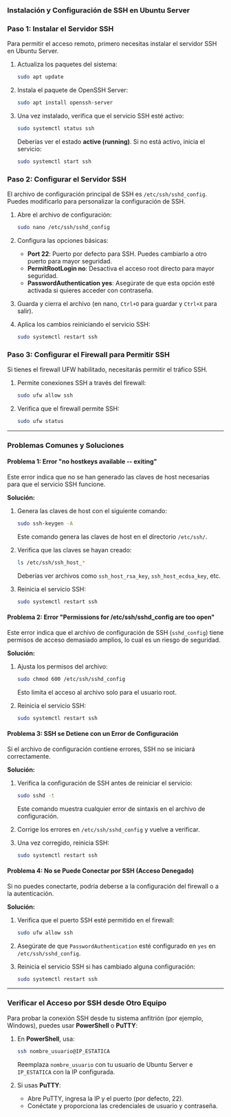 ### Instalación y Configuración de SSH en Ubuntu Server

### Paso 1: Instalar el Servidor SSH
Para permitir el acceso remoto, primero necesitas instalar el servidor SSH en Ubuntu Server.

1. Actualiza los paquetes del sistema:
   ```bash
   sudo apt update
   ```
2. Instala el paquete de OpenSSH Server:
   ```bash
   sudo apt install openssh-server
   ```

3. Una vez instalado, verifica que el servicio SSH esté activo:
   ```bash
   sudo systemctl status ssh
   ```
   Deberías ver el estado **active (running)**. Si no está activo, inicia el servicio:
   ```bash
   sudo systemctl start ssh
   ```

### Paso 2: Configurar el Servidor SSH
El archivo de configuración principal de SSH es `/etc/ssh/sshd_config`. Puedes modificarlo para personalizar la configuración de SSH.

1. Abre el archivo de configuración:
   ```bash
   sudo nano /etc/ssh/sshd_config
   ```

2. Configura las opciones básicas:
   - **Port 22**: Puerto por defecto para SSH. Puedes cambiarlo a otro puerto para mayor seguridad.
   - **PermitRootLogin no**: Desactiva el acceso root directo para mayor seguridad.
   - **PasswordAuthentication yes**: Asegúrate de que esta opción esté activada si quieres acceder con contraseña.

3. Guarda y cierra el archivo (en nano, `Ctrl+O` para guardar y `Ctrl+X` para salir).

4. Aplica los cambios reiniciando el servicio SSH:
   ```bash
   sudo systemctl restart ssh
   ```

### Paso 3: Configurar el Firewall para Permitir SSH
Si tienes el firewall UFW habilitado, necesitarás permitir el tráfico SSH.

1. Permite conexiones SSH a través del firewall:
   ```bash
   sudo ufw allow ssh
   ```
2. Verifica que el firewall permite SSH:
   ```bash
   sudo ufw status
   ```

---

### Problemas Comunes y Soluciones

#### Problema 1: Error "no hostkeys available -- exiting"
Este error indica que no se han generado las claves de host necesarias para que el servicio SSH funcione.

**Solución:**
1. Genera las claves de host con el siguiente comando:
   ```bash
   sudo ssh-keygen -A
   ```
   Este comando genera las claves de host en el directorio `/etc/ssh/`.

2. Verifica que las claves se hayan creado:
   ```bash
   ls /etc/ssh/ssh_host_*
   ```
   Deberías ver archivos como `ssh_host_rsa_key`, `ssh_host_ecdsa_key`, etc.

3. Reinicia el servicio SSH:
   ```bash
   sudo systemctl restart ssh
   ```

#### Problema 2: Error "Permissions for /etc/ssh/sshd_config are too open"
Este error indica que el archivo de configuración de SSH (`sshd_config`) tiene permisos de acceso demasiado amplios, lo cual es un riesgo de seguridad.

**Solución:**
1. Ajusta los permisos del archivo:
   ```bash
   sudo chmod 600 /etc/ssh/sshd_config
   ```
   Esto limita el acceso al archivo solo para el usuario root.

2. Reinicia el servicio SSH:
   ```bash
   sudo systemctl restart ssh
   ```

#### Problema 3: SSH se Detiene con un Error de Configuración
Si el archivo de configuración contiene errores, SSH no se iniciará correctamente.

**Solución:**
1. Verifica la configuración de SSH antes de reiniciar el servicio:
   ```bash
   sudo sshd -t
   ```
   Este comando muestra cualquier error de sintaxis en el archivo de configuración.

2. Corrige los errores en `/etc/ssh/sshd_config` y vuelve a verificar.

3. Una vez corregido, reinicia SSH:
   ```bash
   sudo systemctl restart ssh
   ```

#### Problema 4: No se Puede Conectar por SSH (Acceso Denegado)
Si no puedes conectarte, podría deberse a la configuración del firewall o a la autenticación.

**Solución:**
1. Verifica que el puerto SSH esté permitido en el firewall:
   ```bash
   sudo ufw allow ssh
   ```

2. Asegúrate de que `PasswordAuthentication` esté configurado en `yes` en `/etc/ssh/sshd_config`.

3. Reinicia el servicio SSH si has cambiado alguna configuración:
   ```bash
   sudo systemctl restart ssh
   ```

---

### Verificar el Acceso por SSH desde Otro Equipo
Para probar la conexión SSH desde tu sistema anfitrión (por ejemplo, Windows), puedes usar **PowerShell** o **PuTTY**:

1. En **PowerShell**, usa:
   ```bash
   ssh nombre_usuario@IP_ESTATICA
   ```
   Reemplaza `nombre_usuario` con tu usuario de Ubuntu Server e `IP_ESTATICA` con la IP configurada.

2. Si usas **PuTTY**:
   - Abre PuTTY, ingresa la IP y el puerto (por defecto, 22).
   - Conéctate y proporciona las credenciales de usuario y contraseña.
